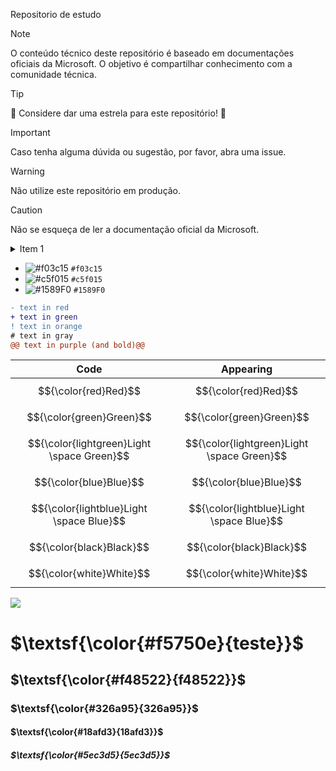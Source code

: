 Repositorio de estudo


> [!NOTE]
> O conteúdo técnico deste repositório é baseado em documentações oficiais da Microsoft. O objetivo é compartilhar conhecimento com a comunidade técnica.

> [!TIP]
> :star2: Considere dar uma estrela para este repositório! :star2:

> [!IMPORTANT]
> Caso tenha alguma dúvida ou sugestão, por favor, abra uma issue.

> [!WARNING]
> Não utilize este repositório em produção.

> [!CAUTION]
> Não se esqueça de ler a documentação oficial da Microsoft.
> 
<details>
<summary>Item 1</summary>
<p>

#### Show Paths Button

CodeQL Analysis is able to trace the dataflow path from source to sink and gives you the ability to view the path traversal within the alert.

Click `show paths` in order to see the dataflow path that resulted in this alert.


#### Show Paths View


</p>
</details>


- ![#f03c15](https://placehold.co/15x15/f03c15/f03c15.png) `#f03c15`
- ![#c5f015](https://placehold.co/15x15/c5f015/c5f015.png) `#c5f015`
- ![#1589F0](https://placehold.co/15x15/1589F0/1589F0.png) `#1589F0`

```diff
- text in red
+ text in green
! text in orange
# text in gray
@@ text in purple (and bold)@@
```
|Code|Appearing|
|--|--|
|$${\color{red}Red}$$	| $${\color{red}Red}$$ |
|$${\color{green}Green}$$	| $${\color{green}Green}$$ |
|$${\color{lightgreen}Light \space Green}$$	| $${\color{lightgreen}Light \space Green}$$ |
|$${\color{blue}Blue}$$	| $${\color{blue}Blue}$$ |
|$${\color{lightblue}Light \space Blue}$$	| $${\color{lightblue}Light \space Blue}$$ |
|$${\color{black}Black}$$	| $${\color{black}Black}$$ |
|$${\color{white}White}$$ |	$${\color{white}White}$$ |

![](https://img.shields.io/static/v1?label=&message=Ааи&color=green)

<!-- MARKDOWN THEME -->
# $\textsf{\color{#f5750e}{teste}}$

## $\textsf{\color{#f48522}{f48522}}$

### $\textsf{\color{#326a95}{326a95}}$

#### $\textsf{\color{#18afd3}{18afd3}}$

##### $\textsf{\color{#5ec3d5}{5ec3d5}}$
